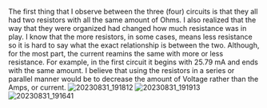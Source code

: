 The first thing that I observe between the three (four) circuits is that they all had two resistors with all the same amount of Ohms. I also realized that the way that they were organized had changed how much resistance was in play. 
I know that the more resistors, in some cases, means less resistance so it is hard to say what the exact relationship is between the two. Although, for the most part, the current reamins the same with more or less resistance.
For example, in the first circuit it begins with 25.79 mA and ends with the same amount. 
I believe that using the resistors in a series or parallel manner would be to decrease the amount of Voltage rather than the Amps, or current.
![20230831_191812](https://github.com/WHS-Robotics-Engineering-2023-24/re-3-5-0-modifying-resistance-ehernandez26/assets/113933763/b34938a6-c52b-42ee-a20b-e5ddc007bce9)
![20230831_191913](https://github.com/WHS-Robotics-Engineering-2023-24/re-3-5-0-modifying-resistance-ehernandez26/assets/113933763/780993b1-d6cd-4b2f-9fe5-857e0794d9b2)
![20230831_191641](https://github.com/WHS-Robotics-Engineering-2023-24/re-3-5-0-modifying-resistance-ehernandez26/assets/113933763/e803248e-6f48-48fb-a739-f72994f4cc2d)
